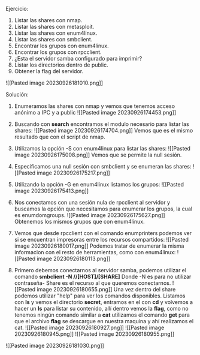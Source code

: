 Ejercicio:
1. Listar las shares con nmap.
2. Listar las shares con metasploit.
3. Listar las shares con enum4linux.
4. Listar las shares con smbclient.
5. Encontrar los grupos con enum4linux.
6. Encontrar los grupos con rpcclient.
7. ¿Esta el servidor samba configurado para imprimir?
8. Listar los directorios dentro de public.
9. Obtener la flag del servidor.

![[Pasted image 20230926181010.png]]


Solución:

1. Enumeramos las shares con nmap y vemos que tenemos acceso anónimo a IPC y a public
![[Pasted image 20230926174453.png]]

2. Buscando con **search** encontramos el modulo necesario para listar las shares:
![[Pasted image 20230926174704.png]]
Vemos que es el mismo resultado que con el script de nmap.

3.  Utilizamos la opción -S con enum4linux para listar las shares:
![[Pasted image 20230926175008.png]]
Vemos que se permite la null sesión.

4. Especificamos una null sesión con smbclient y se enumeran las shares:
![[Pasted image 20230926175217.png]]

5. Utilizando la opción -G en enum4linux listamos los grupos:
![[Pasted image 20230926175413.png]]

6. Nos conectamos con una sesión nula de rpcclient al servidor y buscamos la opción que necesitamos para enumerar los grupos, la cual es enumdomgroups.
![[Pasted image 20230926175627.png]]
Obtenemos los mismos grupos que con enum4linux.

7. Vemos que desde rpcclient con el comando enumprinters podemos ver si se encuentran impresoras entre los recursos compartidos:
![[Pasted image 20230926180017.png]]
Podemos tratar de enumerar la misma informacion con el resto de herramientas, como con enum4linux:
![[Pasted image 20230926180113.png]]

8. Primero debemos conectarnos al servidor samba, podemos utilizar el comando **smbclient -N //[HOST]/[SHARE]**
Donde -N es para no utilizar contraseña-
Share es el recurso al que queremos conectarnos.
![[Pasted image 20230926180655.png]]
Una vez dentro del share podemos utilizar "help" para ver los comandos disponibles.
Listamos con **ls** y vemos el directorio **secret**, entramos en el con **cd** y volvemos a hacer un **ls** para listar su contenido, allí dentro vemos la **flag**, como no tenemos ningún comando similar a **cat** utilizamos el comando **get** para que el archivo **flag** se descargue en nuestra maquina y ahí realizamos el cat.
![[Pasted image 20230926180927.png]]
![[Pasted image 20230926180945.png]]
![[Pasted image 20230926180955.png]]

![[Pasted image 20230926181030.png]]

